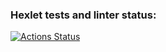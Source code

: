 ### Hexlet tests and linter status:
[![Actions Status](https://github.com/DimonDimasik/python-project-49/actions/workflows/hexlet-check.yml/badge.svg)](https://github.com/DimonDimasik/python-project-49/actions)